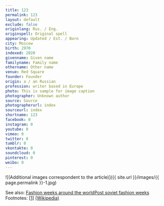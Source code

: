 ```yaml
---
title: 123
permalink: 123
layout: default
exclude: false
originlang: Rus. / Eng.
originspell: Original spell
appearing: Updated / Est. / Born
city: Moscow
birth: 2970
indexed: 2020
givenname: Given name
familyname: Family name
othername: Other name
venue: Red Square
founder: Founder
origin: a / an Russian
profession: writer based in Europe
photo: This is sample for image caption
photographer: Unknown author
source: Source
photographerurl: index
sourceurl: index
shortname: 123
facebook: 0
instagram: 0
youtube: 0
vimeo: 0
twitter: 0
tumblr: 0
vkontakte: 0
soundcloud: 0
pinterest: 0
weibo: 0
---
```


![(Additional images correspondent to the article)]({{ site.url }}/images/{{ page.permalink }}-1.jpg)

See also: [Fashion weeks around the world](fashion-weeks-around-the-world)[Post soviet fashion weeks](post-soviet-fashion-weeks) Footnotes: [[1]](#a1) <span id="f1"></span> [(Wikipedia)](index)

